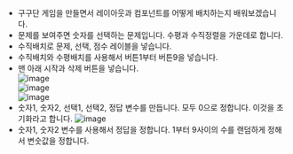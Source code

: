 * 구구단 게임을 만들면서 레이아웃과 컴포넌트를 어떻게 배치하는지 배워보겠습니다.
* 문제를 보여주면 숫자를 선택하는 문제입니다. 수평과 수직정렬을 가운데로 합니다. 
* 수직배치로 문제, 선택, 점수 레이블을 넣습니다.
* 수직배치와 수평배치를 사용해서 버튼1부터 버튼9을 넣습니다.
* 맨 아래 시작과 삭제 버튼을 넣습니다.       
![image](https://github.com/itple-sw/appinventer/assets/76088532/f4c826d9-0e00-4ea5-868d-bee01b95888e)   
![image](https://github.com/itple-sw/appinventer/assets/76088532/43b4b76c-5208-4214-ac66-ecfa54ddbb33)       
![image](https://github.com/itple-sw/appinventer/assets/76088532/3cc1b732-6d6e-4883-938e-ea95e5630574)
* 숫자1, 숫자2, 선택1, 선택2, 정답 변수를 만듭니다. 모두 0으로 정합니다. 이것을 초기화라고 합니다.
![image](https://github.com/itple-sw/appinventer/assets/76088532/906fa6af-a65c-4c89-adf3-8a40468131e8)
* 숫자1, 숫자2 변수를 사용해서 정답을 정합니다. 1부터 9사이의 수를 랜덤하게 정해서 변숫값을 정합니다.






